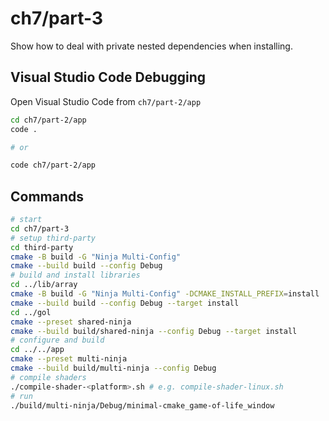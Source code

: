 # ch7/part-3

Show how to deal with private nested dependencies when installing.

## Visual Studio Code Debugging

Open Visual Studio Code from `ch7/part-2/app`

```bash
cd ch7/part-2/app
code .

# or

code ch7/part-2/app
```

## Commands

```bash
# start
cd ch7/part-3
# setup third-party
cd third-party
cmake -B build -G "Ninja Multi-Config"
cmake --build build --config Debug
# build and install libraries
cd ../lib/array
cmake -B build -G "Ninja Multi-Config" -DCMAKE_INSTALL_PREFIX=install
cmake --build build --config Debug --target install
cd ../gol
cmake --preset shared-ninja
cmake --build build/shared-ninja --config Debug --target install
# configure and build
cd ../../app
cmake --preset multi-ninja
cmake --build build/multi-ninja --config Debug
# compile shaders
./compile-shader-<platform>.sh # e.g. compile-shader-linux.sh
# run
./build/multi-ninja/Debug/minimal-cmake_game-of-life_window
```
